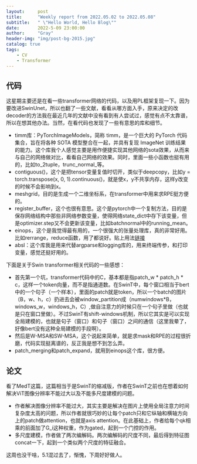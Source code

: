 ```yaml
---
layout:     post
title:      "Weekly report from 2022.05.02 to 2022.05.08"
subtitle:   " \"Hello World, Hello Blog\""
date:       2022-5-09 23:00:00
author:     "Gray"
header-img: "img/post-bg-2015.jpg"
catalog: true
tags:
    - CV
    - Transformer
---
```


## 代码

这星期主要还是在看一些transformer网络的代码，以及用PL框架复现一下。因为要改进SwinUnet，所以也翻了一些文献，看看从哪方面入手，原来决定的改decoder的方法我在最近几年的文献中没有看到有人尝试过，感觉有点不太靠谱，所以在想其他办法。当然，在看代码也发现了一些有意思的库和细节。

+ timm库：PyTorchImageModels，简称 timm，是一个巨大的 PyTorch 代码集合，旨在将各种 SOTA 模型整合在一起，并具有复现 ImageNet 训练结果的能力。这个库我个人感觉主要是用作便捷实现其他网络的sota效果，从而来与自己的网络做对比，看看自己网络的效果。同时，里面一些小函数也挺有用的，比如to_2tuple，trunc_normal_等。
+ contiguous()，这个是把tensor变量复值时切开，类似于deepcopy，比如y = torch.transpose(x, 0, 1).continuous()，就是使x，y不共享内存，这样y改变的时候不会影响到x。
+ meshgrid，目的是生成一个二维坐标系，在transformer中用来求RPE挺方便的。
+ register_buffer，这个也很有意思。这个是pytorch中一个复制方法，目的是保存网络结构中那些非网络参数变量，使得网络state_dict中存下该变量，但是optimizer.step又不会更新该变量，比如batchnormal中的running_mean。
+ einops，这个是我觉得最有用的，一个很强大的张量处理库，真的非常好用。比如rerrange，reduce函数，用了都说好。贴上用法[链接](https://zhuanlan.zhihu.com/p/372692913)
+ absl：这个库我是用来代替argparse和logging库的，用来终端传参，和打印变量，感觉还挺好用的。

下面是关于Swin transformer相关代码的一些感想：

+ 首先第一个坑，transformer代码中的C，基本都是指patch_w * patch_h * c，这样一个token向量，而不是指通道数。在SwinT中，每个窗口相当于bert中的一个句子（一个样本），里面的patch就是token，所以一个batch的图片（B，w、h，c）扔进去会被window_partition成（numwindows*B，windows_w，windows_h，C）,做自注意力的时候只在一个句子里做（也就是只在窗口里做）。不过SwinT有shift-windows机制，所以它其实是可以实现全局建模的，也就是句子（窗口）和句子（窗口）之间的通信（这里我晕了，好像bert没有这种全局建模的手段啊）。
+ 然后是W-MSA和SW-MSA，这个说起来简单，就是求mask和RPE的过程很折磨，代码实现挺离谱的，反正我是想不到怎么弄。
+ patch_merging和patch_expand，就用到einops这个库，很方便。

## 论文

看了MedT这篇，这篇相当于是SwinT的缩减版，作者在SwinT之前也在想着如何解决ViT图像分辨率不能过大以及不能多尺度建模的问题。

+ 作者解决图像分辨率不能过大，其实主要是解决在图片上使用全局注意力时间复杂度太高的问题，所以作者就很巧妙的让每个patch只和它纵轴和横轴方向上的patch做attention，也就是axis attention。在此基础上，作者给每个qk相乘的前面加了G_i这种权重，作为gated，起到一个门控的作用。
+ 多尺度建模，作者做了两次编解码。两次编解码的尺度不同，最后得到特征图concat一下，起到一个类似两个尺度的特征融合。

这周也没干啥，5.1混过去了，惭愧，下周好好做人。